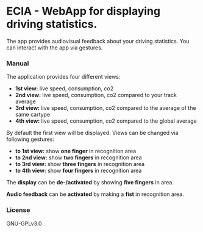 # ECIA - WebApp for displaying driving statistics.

The app provides audiovisual feedback about your driving statistics.
You can interact with the app via gestures.

### Manual

The application provides four different views:
  * **1st view:** live speed, consumption, co2
  * **2nd view:** live speed, consumption, co2 compared to your track average
  * **3rd view:** live speed, consumption, co2 compared to the average of the same cartype
  * **4th view:** live speed, consumption, co2 compared to the global average

By default the first view will be displayed.
Views can be changed via following gestures:
  * **to 1st view:** show **one finger** in recognition area
  * **to 2nd view:** show **two fingers** in recognition area
  * **to 3rd view:** show **three fingers** in recognition area
  * **to 4th view:** show **four fingers** in recognition area

The **display** can be **de-/activated** by showing **five fingers** in area.

**Audio feedback** can be **activated** by making a **fist** in recognition area.



### License
GNU-GPLv3.0

